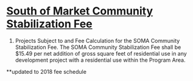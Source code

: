 # [South of Market Community Stabilization Fee](http://library.amlegal.com/nxt/gateway.dll/California/planning/article4developmentimpactfeesandprojectr?f=templates$fn=default.htm$3.0$vid=amlegal:sanfrancisco_ca$anc=JD_418.3)

1. Projects Subject to and Fee Calculation for the SOMA Community Stabilization Fee. The SOMA Community Stabilization Fee shall be $15.49 per net addition of gross square feet of residential use in any development project with a residential use within the Program Area.

**updated to 2018 fee schedule
